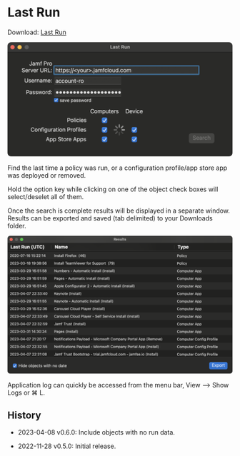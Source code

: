 # Last Run 

Download: [Last Run](https://github.com/BIG-RAT/Last-Run/releases/latest/download/Last.Run.zip)

![alt text](./images/app.png "Last Run")

Find the last time a policy was run, or a configuration profile/app store app was deployed or removed.<br>

Hold the option key while clicking on one of the object check boxes will select/deselet all of them.<br>

Once the search is complete results will be displayed in a separate window.  Results can be exported and saved (tab delimited) to your Downloads folder.

![alt text](./images/report.png "results")

Application log can quickly be accessed from the menu bar, View --> Show Logs or ⌘ L.

## History

- 2023-04-08 v0.6.0: Include objects with no run data.

- 2022-11-28 v0.5.0: Initial release.